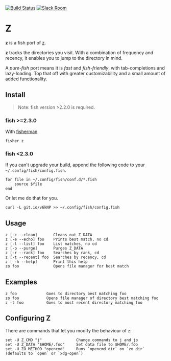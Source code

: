 [![Build Status][travis-badge]][travis-link]
[![Slack Room][slack-badge]][slack-link]

# Z

**z** is a fish port of [z](http://github.com/rupa/z).

**z** tracks the directories you visit. With a combination of frequency and recency, it enables you to jump to the directory in mind.

A _pure-fish_ port means it is _fast_ and _fish-friendly_, with tab-completions and lazy-loading. Top that off with greater customizability and a small amount of added functionality.

## Install
> Note: fish version >2.2.0 is required.

### fish >=2.3.0
With [fisherman]

```
fisher z
```

### fish <2.3.0
If you can't upgrade your build, append the following code to your `~/.config/fish/config.fish`.

```fish
for file in ~/.config/fish/conf.d/*.fish
    source $file
end
```

Or let me do that for you.

```fish
curl -L git.io/v6kNP >> ~/.config/fish/config.fish
```

## Usage
```
z [-c --clean]       Cleans out Z_DATA
z [-e --echo] foo    Prints best match, no cd
z [-l --list] foo    List matches, no cd
z [-p --purge]       Purges Z_DATA
z [-r --rank] foo    Searches by rank, cd
z [-t --recent] foo  Searches by recency, cd
z [ -h --help]       Print this help
zo foo               Opens file manager for best match
```

## Examples
```
z foo             Goes to directory best matching foo
zo foo            Opens file manager of directory best matching foo
z -t foo          Goes to most recent directory matching foo
```

## Configuring Z
There are commands that let you modify the behaviour of `z`:

```fish
set -U Z_CMD "j"               Change commands to j and jo
set -U Z_DATA "$HOME/.foo"     Set data file to $HOME/.foo
set -U ZO_METHOD "opencmd"     Runs `opencmd dir` on `zo dir` (defaults to `open` or `xdg-open`)
```

[slack-link]: https://fisherman-wharf.herokuapp.com
[slack-badge]: https://fisherman-wharf.herokuapp.com/badge.svg

[travis-link]: https://travis-ci.org/fisherman/z
[travis-badge]: https://travis-ci.org/fisherman/z.svg?branch=master

[fisherman]: https://github.com/fisherman/fisherman

<!-- Local Variables: -->
<!-- firestarter-type: t -->
<!-- firestarter: "ronn %f;and mv %s man/man1/z.1" -->
<!-- End: -->
